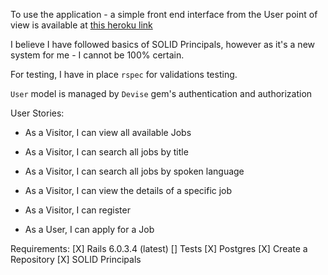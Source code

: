 To use the application - a simple front end interface from the User point of view is available at [this heroku link](https://job-search-solution.herokuapp.com)

I believe I have followed basics of SOLID Principals, however as it's a new system for me - I cannot be 100% certain.

For testing, I have in place `rspec` for validations testing. 

`User` model is managed by `Devise` gem's authentication and authorization

User Stories:

* As a Visitor, I can view all available Jobs
* As a Visitor, I can search all jobs by title
* As a Visitor, I can search all jobs by spoken language
* As a Visitor, I can view the details of a specific job
* As a Visitor, I can register

* As a User, I can apply for a Job

Requirements:
[X] Rails 6.0.3.4 (latest)
[] Tests
[X] Postgres
[X] Create a Repository
[X] SOLID Principals

